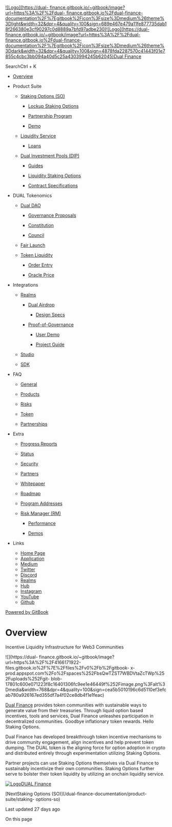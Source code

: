 [![Logo](https://dual-
finance.gitbook.io/~gitbook/image?url=https%3A%2F%2Fdual-
finance.gitbook.io%2Fdual-finance-
documentation%2F%7Egitbook%2Ficon%3Fsize%3Dmedium%26theme%3Dlight&width=32&dpr=4&quality=100&sign=689e467e479a11fe877735dab18f266380e3cf90297c0d8889a7bfd97adbe230)![Logo](https://dual-
finance.gitbook.io/~gitbook/image?url=https%3A%2F%2Fdual-
finance.gitbook.io%2Fdual-finance-
documentation%2F%7Egitbook%2Ficon%3Fsize%3Dmedium%26theme%3Ddark&width=32&dpr=4&quality=100&sign=4878fda2287570c41443f01e7855c4cbc3bb094a40d5c25a4303994245b62045)Dual
Finance](/dual-finance-documentation)

SearchCtrl \+ K

  * [Overview](/dual-finance-documentation)

  * Product Suite

    * [Staking Options (SO)](/dual-finance-documentation/product-suite/staking-options-so)

      * [Lockup Staking Options](/dual-finance-documentation/product-suite/staking-options-so/lockup-staking-options)

      * [Partnership Program](/dual-finance-documentation/product-suite/staking-options-so/partnership-program)

      * [Demo](/dual-finance-documentation/product-suite/staking-options-so/demo)

    * [Liquidity Service](/dual-finance-documentation/product-suite/liquidity-service)

      * [Loans](/dual-finance-documentation/product-suite/liquidity-service/loans)

    * [Dual Investment Pools (DIP)](/dual-finance-documentation/product-suite/dual-investment-pools-dip)

      * [Guides](/dual-finance-documentation/product-suite/dual-investment-pools-dip/demos)

      * [Liquidity Staking Options](/dual-finance-documentation/product-suite/dual-investment-pools-dip/liquidity-staking-options-lso)

      * [Contract Specifications](/dual-finance-documentation/product-suite/dual-investment-pools-dip/contract-specifications)

  * DUAL Tokenomics

    * [Dual DAO](/dual-finance-documentation/dual-tokenomics/dual-dao)

      * [Governance Proposals](/dual-finance-documentation/dual-tokenomics/dual-dao/governance-proposals)

      * [Constitution](/dual-finance-documentation/dual-tokenomics/dual-dao/constitution)

      * [Council](/dual-finance-documentation/dual-tokenomics/dual-dao/council)

    * [Fair Launch](/dual-finance-documentation/dual-tokenomics/fair-launch)

    * [Token Liquidity](/dual-finance-documentation/dual-tokenomics/token-liquidity)

      * [Order Entry](/dual-finance-documentation/dual-tokenomics/token-liquidity/limit-orders)

      * [Oracle Price](/dual-finance-documentation/dual-tokenomics/token-liquidity/oracle-price)

  * Integrations

    * [Realms](/dual-finance-documentation/integrations/realms)

      * [Dual Airdrop](/dual-finance-documentation/integrations/realms/dual-airdrop)

        * [Design Specs](/dual-finance-documentation/integrations/realms/dual-airdrop/design-specs)

      * [Proof-of-Governance](/dual-finance-documentation/integrations/realms/proof-of-governance)

        * [User Demo](/dual-finance-documentation/integrations/realms/proof-of-governance/user-demo)

        * [Project Guide](/dual-finance-documentation/integrations/realms/proof-of-governance/project-guide)

    * [Studio](/dual-finance-documentation/integrations/studio)

    * [SDK](/dual-finance-documentation/integrations/sdk)

  * FAQ

    * [General](/dual-finance-documentation/faq/general)

    * [Products](/dual-finance-documentation/faq/products)

    * [Risks](/dual-finance-documentation/faq/risks)

    * [Token](/dual-finance-documentation/faq/token)

    * [Partnerships](/dual-finance-documentation/faq/partnerships)

  * Extra

    * [Progress Reports](/dual-finance-documentation/extra/progress-reports)

    * [Status](/dual-finance-documentation/extra/status)

    * [Security](/dual-finance-documentation/extra/security)

    * [Partners](/dual-finance-documentation/extra/partners)

    * [Whitepaper](/dual-finance-documentation/extra/whitepaper)

    * [Roadmap](/dual-finance-documentation/extra/roadmap)

    * [Program Addresses](/dual-finance-documentation/extra/program-addresses)

    * [Risk Manager (RM)](/dual-finance-documentation/extra/risk-manager-rm)

      * [Performance](/dual-finance-documentation/extra/risk-manager-rm/performance)

      * [Demos](/dual-finance-documentation/extra/risk-manager-rm/demos)

  * Links

    * [Home Page](https://www.dual.finance/)
    * [Application](https://beta.dual.finance/)
    * [Medium](https://medium.com/@dualfinance)
    * [Twitter](https://twitter.com/DualFinance)
    * [Discord](https://discord.gg/P3uH9AvEp5)
    * [Realms](https://app.realms.today/realm/dual%20dao/hub)
    * [Hub](https://app.realms.today/realm/dual%20dao/hub)
    * [Instagram](https://www.instagram.com/dual.finance/?hl=en)
    * [YouTube](https://www.youtube.com/@dualfinance691)
    * [Github](https://github.com/Dual-Finance)

[Powered by
GitBook](https://www.gitbook.com/?utm_source=content&utm_medium=trademark&utm_campaign=bsQwTZST7WBDVtaZcTWp)

# Overview

Incentive Liquidity Infrastructure for Web3 Communities

![](https://dual-
finance.gitbook.io/~gitbook/image?url=https%3A%2F%2F4166171922-files.gitbook.io%2F%7E%2Ffiles%2Fv0%2Fb%2Fgitbook-
x-prod.appspot.com%2Fo%2Fspaces%252FbsQwTZST7WBDVtaZcTWp%252Fuploads%252Fgit-
blob-17801c600e071223f8c16401306fc9ee1e46449f%252Fimage.png%3Falt%3Dmedia&width=768&dpr=4&quality=100&sign=cea5b5010196c6d5110ef3efcab780a926167ed355df7a4f02ce8db4f1e1feac)

[Dual Finance](https://www.dual.finance/) provides token communities with
sustainable ways to generate value from their treasuries. Through liquid
option based incentives, tools and services, Dual Finance unleashes
participation in decentralized communities. Goodbye inflationary token
rewards. Hello Staking Options.

Dual Finance has developed breakthrough token incentive mechanisms to drive
community engagement, align incentives and help prevent token dumping. The
DUAL token is the aligning force for option adoption in crypto and distributed
entirely through experimentation utilizing Staking Options.

Partner projects can use Staking Options themselves via Dual Finance to
sustainably incentivize their own communities. Staking Options further serve
to bolster their token liquidity by utilizing an onchain liquidity service.

[![Logo](https://www.dual.finance/favicon.png)DUAL
Finance](https://www.dual.finance/)

[NextStaking Options (SO)](/dual-finance-documentation/product-suite/staking-
options-so)

Last updated 27 days ago

On this page

